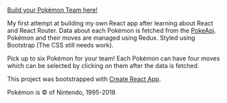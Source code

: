 [Build your Pokémon Team here!](https://kremmert.github.io/pokemon-team-builder/ "https://kremmert.github.io/pokemon-team-builder/")

My first attempt at building my own React app after learning about React and React Router. Data about each Pokémon is fetched from the [PokeApi](https://pokeapi.co/ "https://pokeapi.co/"). Pokémon and their moves are managed using Redux. Styled using Bootstrap (The CSS still needs work).

Pick up to six Pokémon for your team! Each Pokémon can have four moves which can be selected by clicking on them after the data is fetched.

This project was bootstrapped with [Create React App](https://github.com/facebookincubator/create-react-app).

Pokémon is © of Nintendo, 1995-2018
